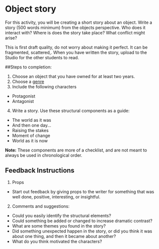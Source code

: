 # Object story

For this activity, you will be creating a short story about an object. Write a story (500 words minimum) from the objects perspective. Who does it interact with? Where is does the story take place? What conflict might arise?

This is first draft quality, do not worry about making it perfect. It can be fragmented, scattered,. When you have written the story, upload to the Studio for the other students to read.

##Steps to completion:

1. Choose an object that you have owned for at least two years.
2. Choose a [genre](https://en.wikipedia.org/wiki/List_of_genres)
3. Include the following characters
  - Protagonist
  - Antagonist
4. Write a story. Use these structural components as a guide:
  - The world as it was
  - And then one day...
  - Raising the stakes
  - Moment of change
  - World as it is now

**Note:** These components are more of a checklist, and are not meant to always be used in chronological order. 

## Feedback Instructions

1. Props 
  - Start out feedback by giving props to the writer for something that was well done, positive, interesting, or insightful.
2. Comments and suggestions:
  - Could you easily identify the structural elements?
  - Could something be added or changed to increase dramatic contrast?
  - What are some themes you found in the story?
  -  Did something unexpected happen in the story, or did you think it was about one thing, and then it became about another?
  -  What do you think motivated the characters?